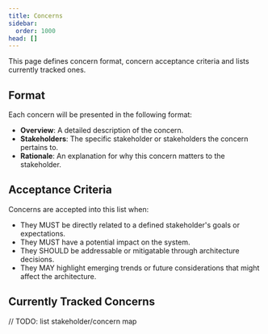 ```yaml
---
title: Concerns
sidebar:
  order: 1000
head: []
---
```


This page defines concern format, concern acceptance criteria and lists currently tracked ones.

## Format

Each concern will be presented in the following format:

- **Overview**: A detailed description of the concern.
- **Stakeholders**: The specific stakeholder or stakeholders the concern pertains to.
- **Rationale**: An explanation for why this concern matters to the stakeholder.

## Acceptance Criteria

Concerns are accepted into this list when:

- They MUST be directly related to a defined stakeholder's goals or expectations.
- They MUST have a potential impact on the system.
- They SHOULD be addressable or mitigatable through architecture decisions.
- They MAY highlight emerging trends or future considerations that might affect the architecture.

## Currently Tracked Concerns

// TODO: list stakeholder/concern map
